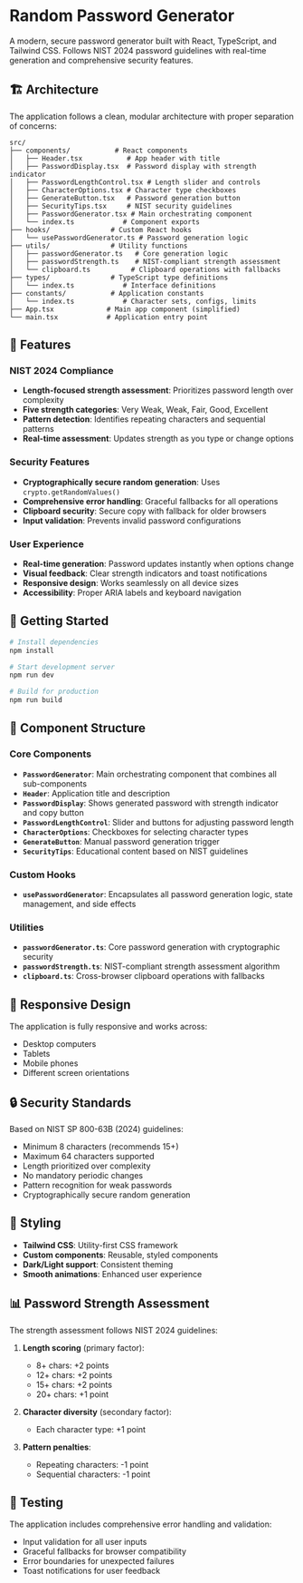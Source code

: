 # Random Password Generator

A modern, secure password generator built with React, TypeScript, and Tailwind CSS. Follows NIST 2024 password guidelines with real-time generation and comprehensive security features.

## 🏗️ Architecture

The application follows a clean, modular architecture with proper separation of concerns:

```
src/
├── components/           # React components
│   ├── Header.tsx           # App header with title
│   ├── PasswordDisplay.tsx  # Password display with strength indicator
│   ├── PasswordLengthControl.tsx # Length slider and controls
│   ├── CharacterOptions.tsx # Character type checkboxes
│   ├── GenerateButton.tsx   # Password generation button
│   ├── SecurityTips.tsx     # NIST security guidelines
│   ├── PasswordGenerator.tsx # Main orchestrating component
│   └── index.ts            # Component exports
├── hooks/               # Custom React hooks
│   └── usePasswordGenerator.ts # Password generation logic
├── utils/               # Utility functions
│   ├── passwordGenerator.ts   # Core generation logic
│   ├── passwordStrength.ts    # NIST-compliant strength assessment
│   └── clipboard.ts          # Clipboard operations with fallbacks
├── types/               # TypeScript type definitions
│   └── index.ts            # Interface definitions
├── constants/           # Application constants
│   └── index.ts            # Character sets, configs, limits
├── App.tsx             # Main app component (simplified)
└── main.tsx            # Application entry point
```

## 🔐 Features

### NIST 2024 Compliance
- **Length-focused strength assessment**: Prioritizes password length over complexity
- **Five strength categories**: Very Weak, Weak, Fair, Good, Excellent
- **Pattern detection**: Identifies repeating characters and sequential patterns
- **Real-time assessment**: Updates strength as you type or change options

### Security Features
- **Cryptographically secure random generation**: Uses `crypto.getRandomValues()`
- **Comprehensive error handling**: Graceful fallbacks for all operations
- **Clipboard security**: Secure copy with fallback for older browsers
- **Input validation**: Prevents invalid password configurations

### User Experience
- **Real-time generation**: Password updates instantly when options change
- **Visual feedback**: Clear strength indicators and toast notifications
- **Responsive design**: Works seamlessly on all device sizes
- **Accessibility**: Proper ARIA labels and keyboard navigation

## 🚀 Getting Started

```bash
# Install dependencies
npm install

# Start development server
npm run dev

# Build for production
npm run build
```

## 🧩 Component Structure

### Core Components

- **`PasswordGenerator`**: Main orchestrating component that combines all sub-components
- **`Header`**: Application title and description
- **`PasswordDisplay`**: Shows generated password with strength indicator and copy button
- **`PasswordLengthControl`**: Slider and buttons for adjusting password length
- **`CharacterOptions`**: Checkboxes for selecting character types
- **`GenerateButton`**: Manual password generation trigger
- **`SecurityTips`**: Educational content based on NIST guidelines

### Custom Hooks

- **`usePasswordGenerator`**: Encapsulates all password generation logic, state management, and side effects

### Utilities

- **`passwordGenerator.ts`**: Core password generation with cryptographic security
- **`passwordStrength.ts`**: NIST-compliant strength assessment algorithm
- **`clipboard.ts`**: Cross-browser clipboard operations with fallbacks

## 📱 Responsive Design

The application is fully responsive and works across:
- Desktop computers
- Tablets
- Mobile phones
- Different screen orientations

## 🔒 Security Standards

Based on NIST SP 800-63B (2024) guidelines:
- Minimum 8 characters (recommends 15+)
- Maximum 64 characters supported
- Length prioritized over complexity
- No mandatory periodic changes
- Pattern recognition for weak passwords
- Cryptographically secure random generation

## 🎨 Styling

- **Tailwind CSS**: Utility-first CSS framework
- **Custom components**: Reusable, styled components
- **Dark/Light support**: Consistent theming
- **Smooth animations**: Enhanced user experience

## 📊 Password Strength Assessment

The strength assessment follows NIST 2024 guidelines:

1. **Length scoring** (primary factor):
   - 8+ chars: +2 points
   - 12+ chars: +2 points  
   - 15+ chars: +2 points
   - 20+ chars: +1 point

2. **Character diversity** (secondary factor):
   - Each character type: +1 point

3. **Pattern penalties**:
   - Repeating characters: -1 point
   - Sequential characters: -1 point

## 🧪 Testing

The application includes comprehensive error handling and validation:
- Input validation for all user inputs
- Graceful fallbacks for browser compatibility
- Error boundaries for unexpected failures
- Toast notifications for user feedback
